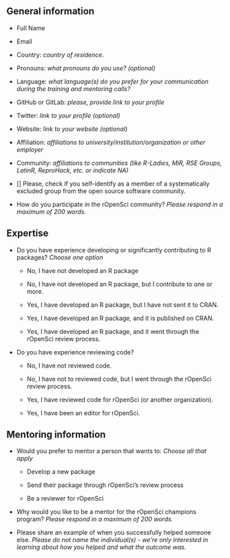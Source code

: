 ## General information

* Full Name
* Email
* Country: _country of residence_.
* Pronouns: _what pronouns do you use? (optional)_
* Language: _what language(s) do you prefer for your communication during the training and mentoring calls?_
* GitHub or GitLab: _please, provide link to your profile_
* Twitter: _link to your profile (optional)_
* Website: _link to your website  (optional)_
* Affiliation: _affiliations to university/institution/organization or other employer_
* Community: _affiliations to communities (like R-Ladies, MiR, RSE Groups, LatinR, ReproHack, etc. or indicate NA)_
* [] Please, check if you self-identify as a member of a systematically excluded group from the open source software community.  

* How do you participate in the rOpenSci community? _Please respond in a maximum of 200 words._

## Expertise

* Do you have experience developing or significantly contributing to R packages? _Choose one option_

  * No, I have not developed an R package
  
  * No, I have not developed an R package, but I contribute to one or more.
  
  * Yes, I have developed an R package, but I have not sent it to CRAN.
  
  * Yes, I have developed an R package, and it is published on CRAN.
  
  * Yes, I have developed an R package, and it went through the rOpenSci review process.

* Do you have experience reviewing code? 

  * No, I have not reviewed code.
  
  * No, I have not to reviewed code, but I went through the rOpenSci review process.
  
  * Yes, I have reviewed code for rOpenSci (or another organization).
  
  * Yes, I have been an editor for rOpenSci.


## Mentoring information

* Would you prefer to mentor a person that wants to: _Choose all that apply_

  * Develop a new package

  * Send their package through rOpenSci’s review process
  
  * Be a reviewer for rOpenSci

* Why would you like to be a mentor for the rOpenSci champions program? _Please respond in a maximum of 200 words._

* Please share an example of when you successfully helped someone else. _Please do not name the individual(s) - we’re only interested in learning about how you helped and what the outcome was._  
